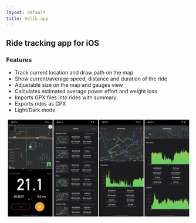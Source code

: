 ```yaml
---
layout: default
title: Velik.app
---
```


## Ride tracking app for iOS

### Features

- Track current location and draw path on the map
- Show current/average speed, distance and duration of the ride
- Adjustable size on the map and gauges view
- Calculates estimated average power effort and weight loss
- Imports GPX files into rides with summary
- Exports rides as GPX
- Light/Dark mode

<img src="assets/velik_dark.png" width="720" />
